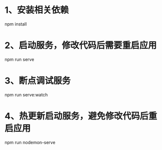 # 1、安装相关依赖
npm install

# 2、启动服务，修改代码后需要重启应用
npm run serve

# 3、断点调试服务
npm run serve:watch

# 4、热更新启动服务，避免修改代码后重启应用
npm run nodemon-serve

